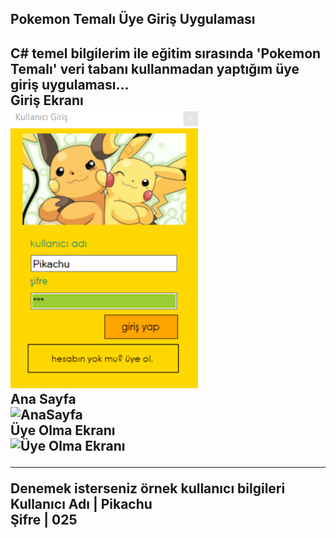 <h2> Pokemon Temalı Üye Giriş Uygulaması <h2>
<p>
C# temel bilgilerim ile eğitim sırasında 'Pokemon Temalı' veri tabanı kullanmadan yaptığım üye giriş uygulaması...
<br>
<strong> Giriş Ekranı <strong> <br>
<img src = "/uygulamaGörselleri/girişEkranı.PNG" alt = "Kullanıcı Giriş Ekranı" style= "width:300px;">
<br>
<strong> Ana Sayfa <strong> <br>
<img src = "/uygulamaGörselleri/AnaSayfa.PNG" alt = "AnaSayfa" style= "width:300px;"> <br>
<strong> Üye Olma Ekranı <strong><br>
<img src = "/uygulamaGörselleri/uyeOl.PNG" alt = "Üye Olma Ekranı" style= "width:300px;">
<hr>
<p>Denemek isterseniz örnek kullanıcı bilgileri
Kullanıcı Adı | Pikachu <br>
Şifre | 025
</p>
</p>
